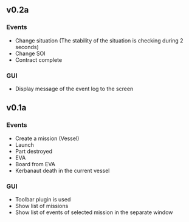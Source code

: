 ## v0.2a

### Events
- Change situation (The stability of the situation is checking during 2 seconds)
- Change SOI
- Contract complete

### GUI
- Display message of the event log to the screen

## v0.1a

### Events
- Create a mission (Vessel)
- Launch
- Part destroyed
- EVA
- Board from EVA
- Kerbanaut death in the current vessel

### GUI
- Toolbar plugin is used
- Show list of missions
- Show list of events of selected mission in the separate window
